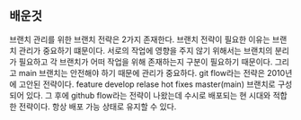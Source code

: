 ## 배운것
브랜치 관리를 위한 브랜치 전략은 2가지 존재한다. 브랜치 전략이 필요한 이유는 브랜치 관리가 중요하기 떄문이다. 서로의 작업에 영향을 주지 않기 위해서는 브랜치의 분리가 필요하고 각 브랜치가 어떠 작업을 위해 존재하는지 구분이 필요하기 때문이다. 그리고 main 브랜치는 안전해야 하기 때문에 관리가 중요하다. git flow라는 전략은 2010년에 고안된 전략이다. feature develop relase hot fixes master(main) 브랜치로 구성되어 있다. 그 후에 github flow라는 전략이 나왔는데 수시로 배포되는 현 시대와 적합한 전략이다. 항상 배포 가능 상태로 유지할 수 있다.
